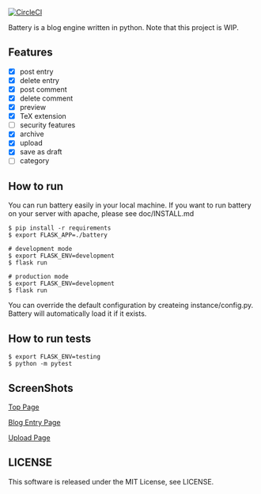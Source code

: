[![CircleCI](https://circleci.com/gh/d2verb/battery.svg?style=svg)](https://circleci.com/gh/d2verb/battery)

Battery is a blog engine written in python. Note that this project is WIP.

## Features
- [x] post entry
- [x] delete entry
- [x] post comment
- [x] delete comment
- [x] preview
- [x] TeX extension
- [ ] security features
- [x] archive
- [x] upload
- [x] save as draft
- [ ] category

## How to run
You can run battery easily in your local machine. If you want to run battery on your server with apache, please see doc/INSTALL.md
```
$ pip install -r requirements
$ export FLASK_APP=./battery

# development mode
$ export FLASK_ENV=development
$ flask run

# production mode
$ export FLASK_ENV=development
$ flask run
```

You can override the default configuration by createing instance/config.py. Battery will automatically load it if it exists.

## How to run tests

```
$ export FLASK_ENV=testing
$ python -m pytest
```
## ScreenShots
[Top Page](img/toppage.png)

[Blog Entry Page](img/entrypage.png)

[Upload Page](img/uploadpage.png)

## LICENSE
This software is released under the MIT License, see LICENSE.

